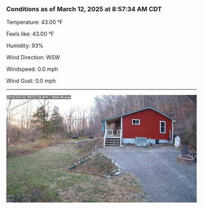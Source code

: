 ### Conditions as of March 12, 2025 at 8:57:34 AM CDT 

Temperature: 43.00 &deg;F

Feels like: 43.00 &deg;F

Humidity: 93%

Wind Direction: WSW

Windspeed: 0.0 mph

Wind Gust: 0.0 mph

---

<img src="./images/latest.jpeg"/>

